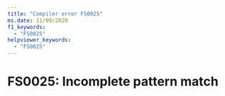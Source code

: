 ```yaml
---
title: "Compiler error FS0025"
ms.date: 11/09/2020
f1_keywords:
  - "FS0025"
helpviewer_keywords:
  - "FS0025"
---
```


# FS0025: Incomplete pattern match
